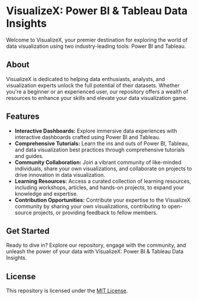 # VisualizeX: Power BI & Tableau Data Insights

Welcome to VisualizeX, your premier destination for exploring the world of data visualization using two industry-leading tools: Power BI and Tableau.

## About

VisualizeX is dedicated to helping data enthusiasts, analysts, and visualization experts unlock the full potential of their datasets. Whether you're a beginner or an experienced user, our repository offers a wealth of resources to enhance your skills and elevate your data visualization game.

## Features

- **Interactive Dashboards:** Explore immersive data experiences with interactive dashboards crafted using Power BI and Tableau.
- **Comprehensive Tutorials:** Learn the ins and outs of Power BI, Tableau, and data visualization best practices through comprehensive tutorials and guides.
- **Community Collaboration:** Join a vibrant community of like-minded individuals, share your own visualizations, and collaborate on projects to drive innovation in data visualization.
- **Learning Resources:** Access a curated collection of learning resources, including workshops, articles, and hands-on projects, to expand your knowledge and expertise.
- **Contribution Opportunities:** Contribute your expertise to the VisualizeX community by sharing your own visualizations, contributing to open-source projects, or providing feedback to fellow members.

## Get Started

Ready to dive in? Explore our repository, engage with the community, and unleash the power of your data with VisualizeX: Power BI & Tableau Data Insights.

## License

This repository is licensed under the [MIT License](LICENSE).

